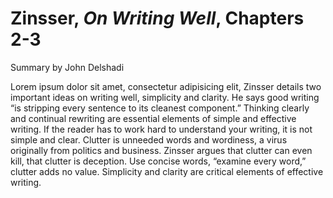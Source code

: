 # Zinsser, _On Writing Well_, Chapters 2-3

Summary by John Delshadi

Lorem ipsum dolor sit amet, consectetur adipisicing elit, 
Zinsser details two important ideas on writing well, 
simplicity and clarity. He says good writing “is stripping
every sentence to its cleanest component.” Thinking clearly
and continual rewriting are essential elements of simple 
and effective writing. If the reader has to work hard to 
understand your writing, it is not simple and clear. Clutter
is unneeded words and wordiness, a virus originally from 
politics and business. Zinsser argues that clutter can even
kill, that clutter is deception. Use concise words, “examine
every word,” clutter adds no value. Simplicity and clarity 
are critical elements of effective writing. 

